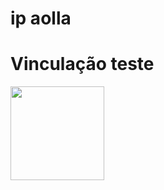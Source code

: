 # ip aolla
<div>
<h1> Vinculação teste</h1>
<img height='150px' src='https://cdn-icons-png.flaticon.com/512/5815/5815421.png'>
</div>
